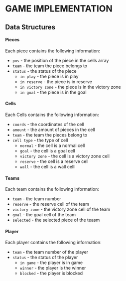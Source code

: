 # GAME IMPLEMENTATION

## Data Structures

#### Pieces

Each piece contains the following information:

  * `pos` - the position of the piece in the cells array
  * `team` - the team the piece belongs to
  * `status` - the status of the piece
    - `in play` - the piece is in play
    - `in reserve` - the piece is in reserve
    - `in victory zone` - the piece is in the victory zone
    - `in goal` - the piece is in the goal

#### Cells

Each Cells contains the following information:

  * `coords` - the coordinates of the cell
  * `amount` - the amount of pieces in the cell
  * `team` - the team the pieces belong to
  * `cell type` - the type of cell
    - `normal` - the cell is a normal cell
    - `goal` - the cell is a goal cell
    - `victory zone` - the cell is a victory zone cell
    - `reserve` - the cell is a reserve cell
    - `wall` - the cell is a wall celll

#### Teams

Each team contains the following information:

  * `team` - the team number
  * `reserve` - the reserve cell of the team
  * `victory zone` - the victory zone cell of the team
  * `goal` - the goal cell of the team
  * `selected` - the selected piece of the teasm

#### Player

Each player contains the following information:

  * `team` - the team number of the player
  * `status` - the status of the player
    - `in game` - the player is in game
    - `winner` - the player is the winner
    - `blocked` - the player is blocked